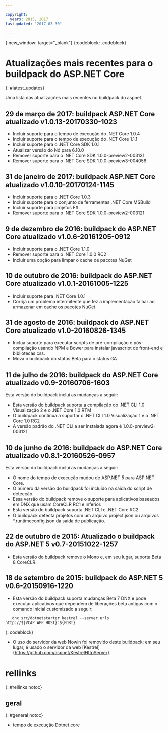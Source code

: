 ```yaml
---

copyright:
  years: 2015, 2017
lastupdated: "2017-03-30"

---
```


{:new_window: target="_blank"}
{:codeblock: .codeblock}

# Atualizações mais recentes para o buildpack do ASP.NET Core
{: #latest_updates}


Uma lista das atualizações mais recentes no buildpack do aspnet.

## 29 de março de 2017: buildpack ASP.NET Core atualizado v1.0.13-20170330-1023

* Incluir suporte para o tempo de execução do .NET Core 1.0.4
* Incluir suporte para o tempo de execução do .NET Core 1.1.1
* Incluir suporte para o .NET Core SDK 1.0.1
* Atualizar versão do Nó para 6.10.0
* Remover suporte para o .NET Core SDK 1.0.0-preview2-003131
* Remover suporte para o .NET Core SDK 1.0.0-preview3-004056

## 31 de janeiro de 2017: buildpack ASP.NET Core atualizado v1.0.10-20170124-1145

* Incluir suporte para o .NET Core 1.0.3
* Incluir suporte para o conjunto de ferramentas .NET Core MSBuild
* Incluir suporte para projetos F#
* Remover suporte para o .NET Core SDK 1.0.0-preview2-003121

## 9 de dezembro de 2016: buildpack do ASP.NET Core atualizado v1.0.6-20161205-0912

* Incluir suporte para o .NET Core 1.1.0
* Remover suporte para o .NET Core 1.0.0 RC2
* Incluir uma opção para limpar o cache de pacotes NuGet

## 10 de outubro de 2016: buildpack do ASP.NET Core atualizado v1.0.1-20161005-1225

* Incluir suporte para .NET Core 1.0.1
* Corrija um problema intermitente que fez a implementação falhar ao armazenar em cache os
pacotes NuGet

## 31 de agosto de 2016: buildpack do ASP.NET Core atualizado v1.0-20160826-1345

* Inclua suporte para executar scripts de pré-compilação e pós-compilação usando
NPM e Bower para instalar javascript de front-end e bibliotecas css.
* Mova o buildpack do status Beta para o status GA

## 11 de julho de 2016: buildpack do ASP.NET Core atualizado v0.9-20160706-1603

Esta versão do buildpack inclui as mudanças a seguir:

* Esta versão do buildpack suporta a compilação do .NET CLI 1.0 Visualização 2 e o .NET Core 1.0 RTM
* O buildpack continua a suportar o .NET CLI 1.0 Visualização 1 e o .NET Core 1.0 RC2
* A versão padrão do .NET CLI a ser instalada agora é 1.0.0-preview2-003121

## 10 de junho de 2016: buildpack do ASP.NET Core atualizado v0.8.1-20160526-0957

Esta versão do buildpack inclui as mudanças a seguir:

* O nome do tempo de execução mudou de ASP.NET 5 para ASP.NET Core.
* O número da versão do buildpack foi incluído na saída do script de detecção.
* Essa versão do buildpack remove o suporte para aplicativos baseados em DNX que usam CoreCLR RC1 e inferior.
* Esta versão do buildpack suporta .NET CLI e .NET Core RC2.
* O buildpack detecta projetos com um arquivo project.json ou arquivos *.runtimeconfig.json da saída de publicação.

## 22 de outubro de 2015: Atualizado o buildpack do ASP.NET 5 v0.7-20151022-1257

* Esta versão do buildpack remove o Mono e, em seu lugar, suporta Beta 8 CoreCLR.

## 18 de setembro de 2015: buildpack do ASP.NET 5 v0.6-20150916-1220

* Esta versão do buildpack suporta mudanças Beta 7 DNX e pode executar aplicativos que dependem de liberações beta antigas
com o comando inicial customizado a seguir:

```
   dnx src/dotnetstarter kestrel --server.urls http://${VCAP_APP_HOST}:${PORT}
```
{: codeblock}

* O uso do servidor da web Nowin foi removido deste buildpack; em seu lugar, é usado o servidor da web [Kestrel]{https://github.com/aspnet/KestrelHttpServer}.

# rellinks
{: #rellinks notoc}
## geral
{: #general notoc}
* [tempo de execução Dotnet core](index.html)
